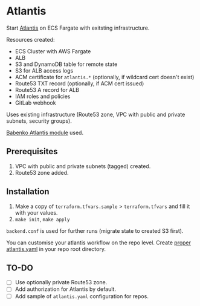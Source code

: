 # Atlantis
Start [Atlantis](https://www.runatlantis.io/) on ECS Fargate with exitsting infrastructure.

Resources created:
- ECS Cluster with AWS Fargate
- ALB
- S3 and DynamoDB table for remote state
- S3 for ALB access logs
- ACM certificate for `atlantis.*` (optionally, if wildcard cert doesn't exist)
- Route53 TXT record (optionally, if ACM cert issued)
- Route53 A record for ALB
- IAM roles and policies
- GitLab webhook

Uses existing infrastructure (Route53 zone, VPC with public and private subnets, security groups).

[Babenko Atlantis module](https://registry.terraform.io/modules/terraform-aws-modules/atlantis/aws/latest) used.

## Prerequisites

1. VPC with public and private subnets (tagged) created.
2. Route53 zone added.

## Installation
1. Make a copy of `terraform.tfvars.sample` > `terraform.tfvars` and fill it with your values.
2. `make init`, `make apply`

`backend.conf` is used for further runs (migrate state to created S3 first).

You can customise your atlantis workflow on the repo level. Create [proper atlantis.yaml](https://www.runatlantis.io/docs/repo-level-atlantis-yaml.html#example-using-all-keys) in your repo root directory.

## TO-DO
- [ ] Use optionally private Route53 zone.
- [ ] Add authorization for Atlantis by default.
- [ ] Add sample of `atlantis.yaml` configuration for repos.

